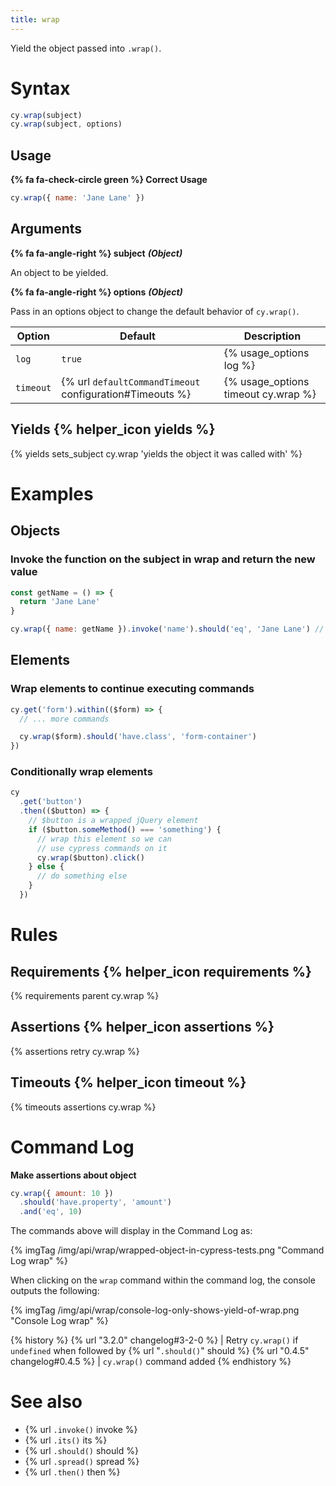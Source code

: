 ```yaml
---
title: wrap
---
```


Yield the object passed into `.wrap()`.

# Syntax

```javascript
cy.wrap(subject)
cy.wrap(subject, options)
```

## Usage

**{% fa fa-check-circle green %} Correct Usage**

```javascript
cy.wrap({ name: 'Jane Lane' })
```

## Arguments

**{% fa fa-angle-right %} subject** ***(Object)***

An object to be yielded.

**{% fa fa-angle-right %} options** ***(Object)***

Pass in an options object to change the default behavior of `cy.wrap()`.

Option | Default | Description
--- | --- | ---
`log` | `true` | {% usage_options log %}
`timeout` | {% url `defaultCommandTimeout` configuration#Timeouts %} | {% usage_options timeout cy.wrap %}

## Yields {% helper_icon yields %}

{% yields sets_subject cy.wrap 'yields the object it was called with' %}

# Examples

## Objects

### Invoke the function on the subject in wrap and return the new value

```javascript
const getName = () => {
  return 'Jane Lane'
}

cy.wrap({ name: getName }).invoke('name').should('eq', 'Jane Lane') // true
```

## Elements

### Wrap elements to continue executing commands

```javascript
cy.get('form').within(($form) => {
  // ... more commands

  cy.wrap($form).should('have.class', 'form-container')
})
```

### Conditionally wrap elements

```javascript
cy
  .get('button')
  .then(($button) => {
    // $button is a wrapped jQuery element
    if ($button.someMethod() === 'something') {
      // wrap this element so we can
      // use cypress commands on it
      cy.wrap($button).click()
    } else {
      // do something else
    }
  })
```

# Rules

## Requirements {% helper_icon requirements %}

{% requirements parent cy.wrap %}

## Assertions {% helper_icon assertions %}

{% assertions retry cy.wrap %}

## Timeouts {% helper_icon timeout %}

{% timeouts assertions cy.wrap %}

# Command Log

**Make assertions about object**

```javascript
cy.wrap({ amount: 10 })
  .should('have.property', 'amount')
  .and('eq', 10)
```

The commands above will display in the Command Log as:

{% imgTag /img/api/wrap/wrapped-object-in-cypress-tests.png "Command Log wrap" %}

When clicking on the `wrap` command within the command log, the console outputs the following:

{% imgTag /img/api/wrap/console-log-only-shows-yield-of-wrap.png "Console Log wrap" %}

{% history %}
{% url "3.2.0" changelog#3-2-0 %} | Retry `cy.wrap()` if `undefined` when followed by {% url "`.should()`" should %}
{% url "0.4.5" changelog#0.4.5 %} | `cy.wrap()` command added
{% endhistory %}

# See also

- {% url `.invoke()` invoke %}
- {% url `.its()` its %}
- {% url `.should()` should %}
- {% url `.spread()` spread %}
- {% url `.then()` then %}
